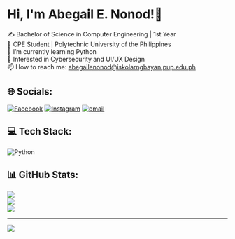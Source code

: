 # Hi, I'm Abegail E. Nonod!👋
✍ Bachelor of Science in Computer Engineering | 1st Year<br>📕 CPE Student | Polytechnic University of the Philippines<br>🌱 I’m currently learning Python<br>🤔 Interested in Cybersecurity and UI/UX Design<br>📫 How to reach me: abegailenonod@iskolarngbayan.pup.edu.ph


## 🌐 Socials:
[![Facebook](https://img.shields.io/badge/Facebook-%231877F2.svg?logo=Facebook&logoColor=white)](https://facebook.com/abegail.nonod) [![Instagram](https://img.shields.io/badge/Instagram-%23E4405F.svg?logo=Instagram&logoColor=white)](https://instagram.com/abeng.xiii) [![email](https://img.shields.io/badge/Email-D14836?logo=gmail&logoColor=white)](mailto:abegailenonod@iskolarngbayan.pup.edu.ph) 

## 💻 Tech Stack:
![Python](https://img.shields.io/badge/python-3670A0?style=for-the-badge&logo=python&logoColor=ffdd54)

## 📊 GitHub Stats:
![](https://github-readme-stats.vercel.app/api?username=aenonod&theme=dracula&hide_border=false&include_all_commits=false&count_private=false)<br/>
![](https://nirzak-streak-stats.vercel.app/?user=aenonod&theme=dracula&hide_border=false)<br/>
![](https://github-readme-stats.vercel.app/api/top-langs/?username=aenonod&theme=dracula&hide_border=false&include_all_commits=false&count_private=false&layout=compact)

---
[![](https://visitcount.itsvg.in/api?id=aenonod&icon=0&color=12)](https://visitcount.itsvg.in)

<!-- Proudly created with GPRM ( https://gprm.itsvg.in ) -->

